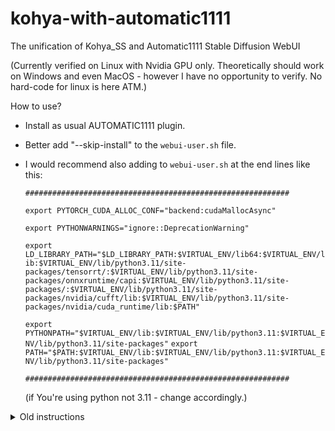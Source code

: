 # kohya-with-automatic1111
The unification of Kohya_SS and Automatic1111 Stable Diffusion WebUI

(Currently verified on Linux with Nvidia GPU only. Theoretically should work on Windows and even MacOS - however I have no opportunity to verify. No hard-code for linux is here ATM.)

How to use?
* Install as usual AUTOMATIC1111 plugin.
* Better add "--skip-install" to the `webui-user.sh` file.
* I would recommend also adding to `webui-user.sh` at the end lines like this:
  
  `###########################################################`
  
  `export PYTORCH_CUDA_ALLOC_CONF="backend:cudaMallocAsync"`
  
  `export PYTHONWARNINGS="ignore::DeprecationWarning"`
  
  `export LD_LIBRARY_PATH="$LD_LIBRARY_PATH:$VIRTUAL_ENV/lib64:$VIRTUAL_ENV/lib:$VIRTUAL_ENV/lib/python3.11/site-packages/tensorrt/:$VIRTUAL_ENV/lib/python3.11/site-packages/onnxruntime/capi:$VIRTUAL_ENV/lib/python3.11/site-packages/:$VIRTUAL_ENV/lib/python3.11/site-packages/nvidia/cufft/lib:$VIRTUAL_ENV/lib/python3.11/site-packages/nvidia/cuda_runtime/lib:$PATH"`
  
  `export PYTHONPATH="$VIRTUAL_ENV/lib:$VIRTUAL_ENV/lib/python3.11:$VIRTUAL_ENV/lib/python3.11/site-packages"`
  `export PATH="$PATH:$VIRTUAL_ENV/lib:$VIRTUAL_ENV/lib/python3.11:$VIRTUAL_ENV/lib/python3.11/site-packages"`

  `###########################################################`
  
  (if You're using python not 3.11 - change accordingly.)



<details>
  <summary>Old instructions</summary>

~~The file sd_requirements.txt is the requirements.txt file for pip which currently works for BOTH kohya_ss and automatic1111 stable diffusion webui project.~~
~~How to use?~~
~~1. `cd <your_a1111_folder>`~~
~~2. `source venv/bin/activate`~~
~~3. `pip install -r <where_you_have_downloaded_file_sd_requirements_txt>`~~
~~4. edit webui-user.sh - e.g. `nano webui-user.sh`~~
~~5. add "--skip-install" in to "export COMMANDLINE_ARGS" (uncomment it for sure), e.g. `export COMMANDLINE_ARGS="--skip-install"`~~
~~6. we're done with a1111~~
~~7. now, kohya~~
~~8. `cd <your_kohya_folder>`~~
~~9. `source venv/bin/activate`~~
~~10. `pip install -r <where_you_have_downloaded_file_sd_requirements_txt>`~~
~~11. `mv requirements.txt requirements.txt.backup`~~
~~12. `touch requirements.txt`~~
~~13. `mv requirements_linux.txt requirements_linux.txt.backup`~~
~~14. we're done with kohya~~
</details>
